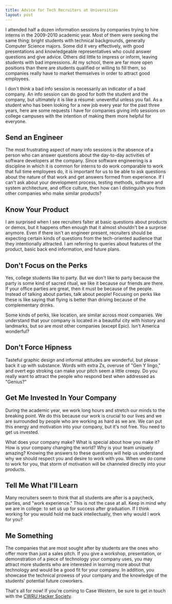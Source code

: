 ```yaml
---
title: Advice for Tech Recruiters at Universities
layout: post
---
```


I attended half a dozen information sessions by companies trying to hire
interns in the 2009-2010 academic year. Most of them were seeking the same
thing: bright students with technical backgrounds, generally Computer Science
majors. Some did it very effectively, with good presentations and knowledgeable
representatives who could answer questions and give advice. Others did little
to impress or inform, leaving students with bad impressions. At my school,
there are far more open positions than there are students qualified or willing
to fill them, so companies really have to market themselves in order to attract
good employees.

I don't think a bad info session is necessarily an indicator of a bad company.
An info session can do good for both the student and the company, but
ultimately it is like a résumé: uneventful unless you fail. As a student who
has been looking for a new job every year for the past three years, here are
some requests I have for companies giving info sessions on college campuses
with the intention of making them more helpful for everyone.

## Send an Engineer

The most frustrating aspect of many info sessions is the absence of a person
who can answer questions about the day-to-day activities of software developers
at the company. Since software engineering is a discipline in which it is
common for interns to do work comparable to work that full time employees do,
it is important for us to be able to ask questions about the nature of that
work and get answers formed from experience. If I can't ask about your
development process, testing methods, software and system architecture, and
office culture, then how can I distinguish you from other companies who make
similar products?

## Know Your Product

I am surprised when I see recruiters falter at basic questions about products
or demos, but it happens often enough that it almost shouldn't be a surprise
anymore. Even if there isn't an engineer present, recruiters should be
expecting certain kinds of questions from the tech-oriented audience that they
intentionally attracted. I am referring to queries about features of the
product, basic back end information, and future plans.

## Don't Focus on the Perks

Yes, college students like to party. But we don't like to party because the
party is some kind of sacred ritual, we like it because our friends are there.
If your office parties are great, then it must be because of the people.
Instead of talking about parties, talk about people! Focusing on perks like
these is like saying that flying is better than driving because of the
complementary drinks.

Some kinds of perks, like location, are similar across most companies. We
understand that your company is located in a beautiful city with history and
landmarks, but so are most other companies (except Epic). Isn't America
wonderful?

## Don't Force Hipness

Tasteful graphic design and informal attitudes are wonderful, but please back
it up with substance. Words with extra Zs, overuse of "Gen Y lingo," and overt
ego stroking can make your pitch seem a little creepy. Do you really want to
attract the people who respond best when addressed as "Genius?"

## Get Me Invested In Your Company

During the academic year, we work long hours and stretch our minds to the
breaking point. We do this because our work is crucial to our lives and we are
surrounded by people who are working as hard as we are. We can put this energy
and motivation into your company, but it's not free. You need to get us
invested.

What does your company make? What is special about how you make it? How is your
company changing the world? Why is your team uniquely amazing? Knowing the
answers to these questions will help us understand why we should respect you
and desire to work with you. When we do come to work for you, that storm of
motivation will be channeled directly into your products.

## Tell Me What I'll Learn

Many recruiters seem to think that all students are after is a paycheck,
parties, and "work experience." This is not the case at all. Keep in mind why
we are in college: to set us up for success after graduation. If I think
working for you would hold me back intellectually, then why would I work for
you?

## Me Something

The companies that are most sought after by students are the ones who offer
more than just a sales pitch. If you give a workshop, presentation, or
demonstration of a piece of technology your company uses, you may attract more
students who are interested in learning more about that technology and would be
a good fit for your company. In addition, you showcase the technical prowess of
your company and the knowledge of the students' potential future coworkers.

That's all for now! If you're coming to Case Western, be sure to get in touch
with the [CWRU Hacker Society](http://hacsoc.org/).


